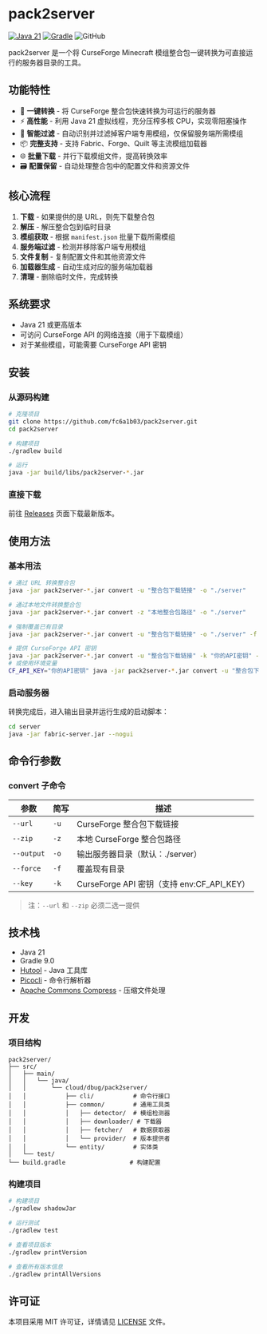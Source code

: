 # pack2server

[![Java 21](https://img.shields.io/badge/Java-21-ED8B00?style=flat-square&logo=java)](https://adoptium.net)
[![Gradle](https://img.shields.io/badge/Gradle-9.0-02303A?style=flat-square&logo=gradle)](https://gradle.org)
![GitHub](https://img.shields.io/github/license/fc6a1b03/pack2server?style=flat-square)

pack2server 是一个将 CurseForge Minecraft 模组整合包一键转换为可直接运行的服务器目录的工具。

## 功能特性

- 🚀 **一键转换** - 将 CurseForge 整合包快速转换为可运行的服务器
- ⚡ **高性能** - 利用 Java 21 虚拟线程，充分压榨多核 CPU，实现零阻塞操作
- 🔧 **智能过滤** - 自动识别并过滤掉客户端专用模组，仅保留服务端所需模组
- 📦 **完整支持** - 支持 Fabric、Forge、Quilt 等主流模组加载器
- 🌐 **批量下载** - 并行下载模组文件，提高转换效率
- 🗃️ **配置保留** - 自动处理整合包中的配置文件和资源文件

## 核心流程

1. **下载** - 如果提供的是 URL，则先下载整合包
2. **解压** - 解压整合包到临时目录
3. **模组获取** - 根据 `manifest.json` 批量下载所需模组
4. **服务端过滤** - 检测并移除客户端专用模组
5. **文件复制** - 复制配置文件和其他资源文件
6. **加载器生成** - 自动生成对应的服务端加载器
7. **清理** - 删除临时文件，完成转换

## 系统要求

- Java 21 或更高版本
- 可访问 CurseForge API 的网络连接（用于下载模组）
- 对于某些模组，可能需要 CurseForge API 密钥

## 安装

### 从源码构建

```bash
# 克隆项目
git clone https://github.com/fc6a1b03/pack2server.git
cd pack2server

# 构建项目
./gradlew build

# 运行
java -jar build/libs/pack2server-*.jar
```

### 直接下载

前往 [Releases](https://github.com/fc6a1b03/pack2server/releases) 页面下载最新版本。

## 使用方法

### 基本用法

```bash
# 通过 URL 转换整合包
java -jar pack2server-*.jar convert -u "整合包下载链接" -o "./server"

# 通过本地文件转换整合包
java -jar pack2server-*.jar convert -z "本地整合包路径" -o "./server"

# 强制覆盖已有目录
java -jar pack2server-*.jar convert -u "整合包下载链接" -o "./server" -f

# 提供 CurseForge API 密钥
java -jar pack2server-*.jar convert -u "整合包下载链接" -k "你的API密钥" -o "./server"
# 或使用环境变量
CF_API_KEY="你的API密钥" java -jar pack2server-*.jar convert -u "整合包下载链接" -o "./server"
```

### 启动服务器

转换完成后，进入输出目录并运行生成的启动脚本：

```bash
cd server
java -jar fabric-server.jar --nogui
```

## 命令行参数

### convert 子命令

| 参数         | 简写   | 描述                                   |
|------------|------|--------------------------------------|
| `--url`    | `-u` | CurseForge 整合包下载链接                   |
| `--zip`    | `-z` | 本地 CurseForge 整合包路径                  |
| `--output` | `-o` | 输出服务器目录（默认：./server）                 |
| `--force`  | `-f` | 覆盖现有目录                               |
| `--key`    | `-k` | CurseForge API 密钥（支持 env:CF_API_KEY） |

> 注：`--url` 和 `--zip` 必须二选一提供

## 技术栈

- Java 21
- Gradle 9.0
- [Hutool](https://hutool.cn/) - Java 工具库
- [Picocli](https://picocli.info/) - 命令行解析器
- [Apache Commons Compress](https://commons.apache.org/proper/commons-compress/) - 压缩文件处理

## 开发

### 项目结构

```
pack2server/
├── src/
│   ├── main/
│   │   └── java/
│   │       └── cloud/dbug/pack2server/
│   │           ├── cli/           # 命令行接口
│   │           ├── common/        # 通用工具类
│   │           │   ├── detector/  # 模组检测器
│   │           │   ├── downloader/ # 下载器
│   │           │   ├── fetcher/   # 数据获取器
│   │           │   └── provider/  # 版本提供者
│   │           └── entity/        # 实体类
│   └── test/
└── build.gradle                  # 构建配置
```

### 构建项目

```bash
# 构建项目
./gradlew shadowJar

# 运行测试
./gradlew test

# 查看项目版本
./gradlew printVersion

# 查看所有版本信息
./gradlew printAllVersions
```

## 许可证

本项目采用 MIT 许可证，详情请见 [LICENSE](LICENSE) 文件。